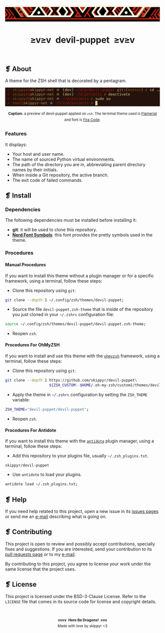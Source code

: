 <p align="center">
    <img alt="" src="assets/ornament.webp" />
</p>
<h1 align="center">≥v≥v&ensp;devil-puppet&ensp;≥v≥v</h1>
<p align="center">
    <img alt="" src="https://img.shields.io/github/license/skippyr/devil-puppet?style=plastic&label=%E2%89%A5%20license&labelColor=%2324130e&color=%23b8150d" />
    &nbsp;
    <img alt="" src="https://img.shields.io/github/v/tag/skippyr/devil-puppet?style=plastic&label=%E2%89%A5%20tag&labelColor=%2324130e&color=%23b8150d" />
    &nbsp;
    <img alt="" src="https://img.shields.io/github/commit-activity/t/skippyr/devil-puppet?style=plastic&label=%E2%89%A5%20commits&labelColor=%2324130e&color=%23b8150d" />
    &nbsp;
    <img alt="" src="https://img.shields.io/github/stars/skippyr/devil-puppet?style=plastic&label=%E2%89%A5%20stars&labelColor=%2324130e&color=%23b8150d" />
</p>

## ❡ About

A theme for the ZSH shell that is decorated by a pentagram.

<p align="center">
    <img alt="" src="assets/preview.webp" />
</p>
<p align="center"><sup><strong>Caption:</strong> a preview of devil-puppet applied on <code>zsh</code>. The terminal theme used is <a href="https://github.com/skippyr/flamerial">Flamerial</a> and font is <a href="https://github.com/tonsky/FiraCode">Fira Code</a>.</sup></p>

### Features

It displays:

- Your host and user name.
- The name of sourced Python virtual environments.
- The path of the directory you are in, abbreviating parent directory names by their initials.
- When inside a Git repository, the active branch.
- The exit code of failed commands.

## ❡ Install

### Dependencies

The following dependencies must be installed before installing it:

- **git**: it will be used to clone this repository.
- [**Nerd Font Symbols**](https://www.nerdfonts.com/font-downloads): this font provides the pretty symbols used in the theme.

### Procedures

#### Manual Procedures

If you want to install this theme without a plugin manager or for a specific framework, using a terminal, follow these steps:

- Clone this repository using `git`:

```sh
git clone --depth 1 ~/.config/zsh/themes/devil-puppet;
```

- Source the file `devil-puppet.zsh-theme` that is inside of the repository you just cloned in your `~/.zshrc` configuration file:

```zsh
source ~/.config/zsh/themes/devil-puppet/devil-puppet.zsh-theme;
```

- Reopen `zsh`.

#### Procedures For OhMyZSH

If you want to install and use this theme with the [`ohmyzsh`](https://github.com/ohmyzsh/ohmyzsh) framework, using a terminal, follow these steps:

- Clone this repository using `git`:

```sh
git clone --depth 1 https://github.com/skippyr/devil-puppet\
                    ${ZSH_CUSTOM:-$HOME/.oh-my-zsh/custom}/themes/devil-puppet;
```

- Apply the theme in `~/.zshrc` configuration by setting the `ZSH_THEME` variable:

```zsh
ZSH_THEME="devil-puppet/devil-puppet";
```

- Reopen `zsh`.

#### Procedures For Antidote

If you want to install this theme with the [`antidote`](https://github.com/mattmc3/antidote) plugin manager, using a terminal, follow these steps:

- Add this repository to your plugins file, usually `~/.zsh_plugins.txt`.

```
skippyr/devil-puppet
```

- Use `antidote` to load your plugins.

```zsh
antidote load ~/.zsh_plugins.txt;
```

## ❡ Help

If you need help related to this project, open a new issue in its [issues pages](https://github.com/skippyr/devil-puppet/issues) or send me an [e-mail](mailto:skippyr.developer@gmail.com) describing what is going on.

## ❡ Contributing

This project is open to review and possibly accept contributions, specially fixes and suggestions. If you are interested, send your contribution to its [pull requests page](https://github.com/skippyr/devil-puppet/pulls) or to my [e-mail](mailto:skippyr.developer@gmail.com).

By contributing to this project, you agree to license your work under the same license that the project uses.

## ❡ License

This project is licensed under the BSD-3-Clause License. Refer to the `LICENSE` file that comes in its source code for license and copyright details.

&ensp;
<p align="center"><sup><strong>≥v≥v&ensp;Here Be Dragons!&ensp;≥v≥</strong><br />Made with love by skippyr <3</sup></p>
